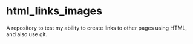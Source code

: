 # html_links_images
A repository to test my ability to create links to other pages using HTML, and also use git.
